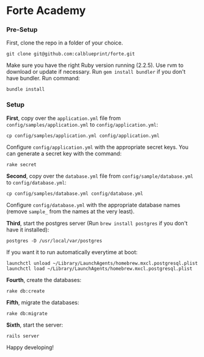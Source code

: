 Forte Academy
==========

### Pre-Setup

First, clone the repo in a folder of your choice.
    
    git clone git@github.com:calblueprint/forte.git

Make sure you have the right Ruby version running (2.2.5). Use rvm to download or update if necessary. Run `gem install bundler` if you don't have bundler. Run command:

    bundle install
    
### Setup

**First**, copy over the `application.yml` file from `config/samples/application.yml` to `config/application.yml`:

    cp config/samples/application.yml config/application.yml

Configure `config/application.yml` with the appropriate secret keys. You can generate a secret key with the command:

    rake secret

**Second**, copy over the `database.yml` file from `config/sample/database.yml` to `config/database.yml`:

    cp config/samples/database.yml config/database.yml

Configure `config/database.yml` with the appropriate database names (remove `sample_` from the names at the very least).

**Third**, start the postgres server (Run `brew install postgres` if you don't have it installed):
    
    postgres -D /usr/local/var/postgres

If you want it to run automatically everytime at boot:
    
    launchctl unload ~/Library/LaunchAgents/homebrew.mxcl.postgresql.plist
    launchctl load ~/Library/LaunchAgents/homebrew.mxcl.postgresql.plist

**Fourth**, create the databases:

    rake db:create

**Fifth**, migrate the databases:

    rake db:migrate

**Sixth**, start the server:

    rails server

Happy developing!
